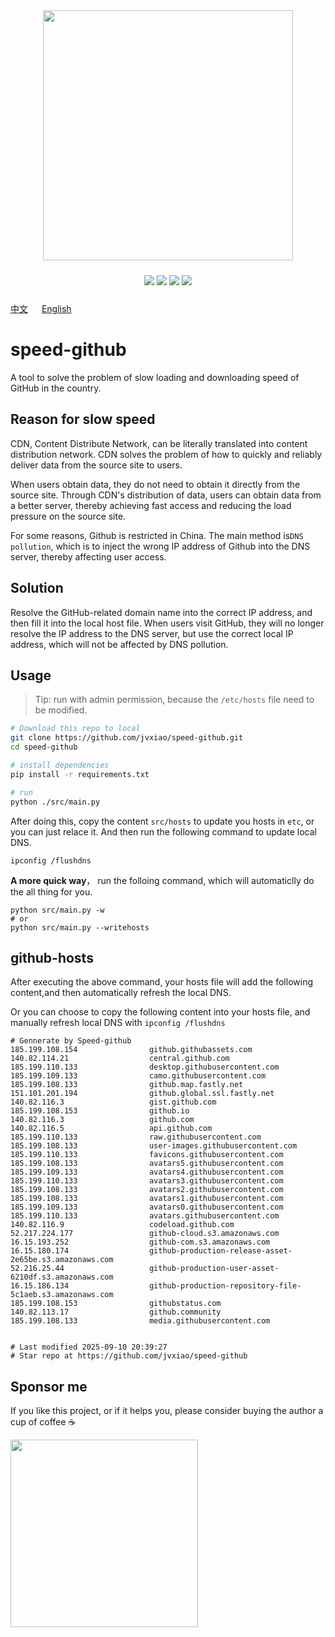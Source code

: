 


<!-- </img> -->
<div align="center"> <img src="./img/logo.jpg" width="400px"></div>

<p align="center" style="padding:10px 6px">
  <img src="https://img.shields.io/badge/Windows-10-2376bc?style=plastic&logo=microsoft&logoColor=ffffff" />
   <img src="https://img.shields.io/badge/Python-3.11-2376bc?style=plastic&logo=microsoft&logoColor=ffffff" />
  <img src="https://img.shields.io/github/issues/jvxiao/speed-github.svg?color=F48D73" />
  <img src="https://img.shields.io/github/license/jvxiao/speed-github.svg?logo=github"
</p>

[中文](./README-Cn.md) &emsp; [English](./README.md)

# speed-github

A tool to solve the problem of slow loading and downloading speed of GitHub in the country.

## Reason for slow speed

CDN, Content Distribute Network, can be literally translated into content distribution network. CDN solves the problem of how to quickly and reliably deliver data from the source site to users.

When users obtain data, they do not need to obtain it directly from the source site. Through CDN's distribution of data, users can obtain data from a better server, thereby achieving fast access and reducing the load pressure on the source site.

For some reasons, Github is restricted in China. The main method is`DNS pollution`, which is to inject the wrong IP address of Github into the DNS server, thereby affecting user access.

## Solution

Resolve the GitHub-related domain name into the correct IP address, and then fill it into the local host file. When users visit GitHub, they will no longer resolve the IP address to the DNS server, but use the correct local IP address, which will not be affected by DNS pollution.

## Usage
>Tip: run with admin permission, because the `/etc/hosts` file need to be modified.

``` bash
# Download this repo to local
git clone https://github.com/jvxiao/speed-github.git
cd speed-github

# install dependencies
pip install -r requirements.txt

# run
python ./src/main.py
```

After doing this, copy the content `src/hosts` to update you hosts in `etc`, or you can just relace it. And then run the following command to update local DNS.
```
ipconfig /flushdns
```

**A more quick way**， run the folloing command, which will automaticlly do the all thing for you.

```
python src/main.py -w
# or 
python src/main.py --writehosts
```
## github-hosts

After executing the above command, your hosts file will add the following content,and then automatically refresh the local DNS.

Or you can choose to copy the following content into your hosts file, and manually refresh local DNS with  `ipconfig /flushdns`

```
# Gennerate by Speed-github
185.199.108.154                github.githubassets.com
140.82.114.21                  central.github.com
185.199.110.133                desktop.githubusercontent.com
185.199.109.133                camo.githubusercontent.com
185.199.108.133                github.map.fastly.net
151.101.201.194                github.global.ssl.fastly.net
140.82.116.3                   gist.github.com
185.199.108.153                github.io
140.82.116.3                   github.com
140.82.116.5                   api.github.com
185.199.110.133                raw.githubusercontent.com
185.199.108.133                user-images.githubusercontent.com
185.199.110.133                favicons.githubusercontent.com
185.199.108.133                avatars5.githubusercontent.com
185.199.109.133                avatars4.githubusercontent.com
185.199.110.133                avatars3.githubusercontent.com
185.199.108.133                avatars2.githubusercontent.com
185.199.108.133                avatars1.githubusercontent.com
185.199.109.133                avatars0.githubusercontent.com
185.199.110.133                avatars.githubusercontent.com
140.82.116.9                   codeload.github.com
52.217.224.177                 github-cloud.s3.amazonaws.com
16.15.193.252                  github-com.s3.amazonaws.com
16.15.180.174                  github-production-release-asset-2e65be.s3.amazonaws.com
52.216.25.44                   github-production-user-asset-6210df.s3.amazonaws.com
16.15.186.134                  github-production-repository-file-5c1aeb.s3.amazonaws.com
185.199.108.153                githubstatus.com
140.82.113.17                  github.community
185.199.108.133                media.githubusercontent.com


# Last modified 2025-09-10 20:39:27
# Star repo at https://github.com/jvxiao/speed-github
```

## Sponsor me

If you like this project, or if it helps you, please consider buying the author a cup of coffee :coffee:

<img src="https://image.baidu.com/search/down?url=http://tvax2.sinaimg.cn/mw690/0071fJItgy1i1vlvailptj30ih0h80wf.jpg" style="width:300px">
